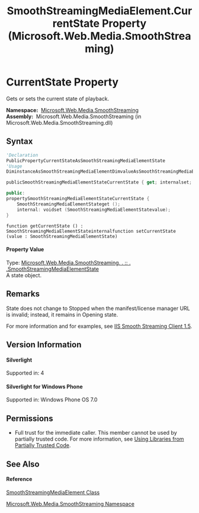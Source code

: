 ﻿---
title: SmoothStreamingMediaElement.CurrentState Property  (Microsoft.Web.Media.SmoothStreaming)
TOCTitle: CurrentState Property
ms:assetid: P:Microsoft.Web.Media.SmoothStreaming.SmoothStreamingMediaElement.CurrentState
ms:mtpsurl: https://msdn.microsoft.com/en-us/library/microsoft.web.media.smoothstreaming.smoothstreamingmediaelement.currentstate(v=VS.90)
ms:contentKeyID: 23961227
ms.date: 05/02/2012
mtps_version: v=VS.90
f1_keywords:
- Microsoft.Web.Media.SmoothStreaming.SmoothStreamingMediaElement.CurrentState
- Microsoft.Web.Media.SmoothStreaming.SmoothStreamingMediaElement.get_CurrentState
- Microsoft.Web.Media.SmoothStreaming.SmoothStreamingMediaElement.set_CurrentState
dev_langs:
- CSharp
- JScript
- VB
- c++
api_location:
- Microsoft.Web.Media.SmoothStreaming.dll
api_name:
- Microsoft.Web.Media.SmoothStreaming.SmoothStreamingMediaElement.CurrentState
- Microsoft.Web.Media.SmoothStreaming.SmoothStreamingMediaElement.get_CurrentState
- Microsoft.Web.Media.SmoothStreaming.SmoothStreamingMediaElement.set_CurrentState
api_type:
- Managed
topic_type:
- apiref
- kbSyntax
product_family_name: VS
ROBOTS: INDEX,FOLLOW
---

# CurrentState Property

Gets or sets the current state of playback.

**Namespace:**  [Microsoft.Web.Media.SmoothStreaming](microsoft-web-media-smoothstreaming-namespace_1.md)  
**Assembly:**  Microsoft.Web.Media.SmoothStreaming (in Microsoft.Web.Media.SmoothStreaming.dll)

## Syntax

``` vb
'Declaration
PublicPropertyCurrentStateAsSmoothStreamingMediaElementState
'Usage
DiminstanceAsSmoothStreamingMediaElementDimvalueAsSmoothStreamingMediaElementStatevalue = instance.CurrentState
```

``` csharp
publicSmoothStreamingMediaElementStateCurrentState { get; internalset; }
```

``` c++
public:
propertySmoothStreamingMediaElementStateCurrentState {
    SmoothStreamingMediaElementStateget ();
    internal: voidset (SmoothStreamingMediaElementStatevalue);
}
```

``` jscript
function getCurrentState () : SmoothStreamingMediaElementStateinternalfunction setCurrentState (value : SmoothStreamingMediaElementState)
```

#### Property Value

Type: [Microsoft.Web.Media.SmoothStreaming. . :: . .SmoothStreamingMediaElementState](smoothstreamingmediaelementstate-enumeration-microsoft-web-media-smoothstreaming_1.md)  
A state object.  

## Remarks

State does not change to Stopped when the manifest/license manager URL is invalid; instead, it remains in Opening state.

For more information and for examples, see [IIS Smooth Streaming Client 1.5](microsoft-smooth-streaming-client-2-0.md).

## Version Information

#### Silverlight

Supported in: 4  

#### Silverlight for Windows Phone

Supported in: Windows Phone OS 7.0  

## Permissions

  - Full trust for the immediate caller. This member cannot be used by partially trusted code. For more information, see [Using Libraries from Partially Trusted Code](https://msdn.microsoft.com/en-us/library/8skskf63\(v=vs.90\)).

## See Also

#### Reference

[SmoothStreamingMediaElement Class](smoothstreamingmediaelement-class-microsoft-web-media-smoothstreaming_1.md)

[Microsoft.Web.Media.SmoothStreaming Namespace](microsoft-web-media-smoothstreaming-namespace_1.md)

